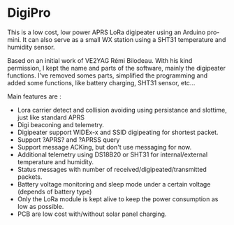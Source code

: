 # DigiPro

This is a low cost, low power APRS LoRa digipeater using an Arduino pro-mini.
It can also serve as a small WX station using a SHT31 temperature and humidity sensor.

Based on an initial work of VE2YAG Rémi Bilodeau. With his kind permission, I kept the name and parts of the software, mainly the digipeater functions.
I've removed somes parts, simplified the programming and added some functions, like battery charging, SHT31 sensor, etc...

Main features are :
 - Lora carrier detect and collision avoiding using persistance and slottime, just like standard APRS
 - Digi beaconing and telemetry.
 - Digipeater support WIDEx-x and SSID digipeating for shortest packet.
 - Support ?APRS? and ?APRSS query
 - Support message ACKing, but don't use messaging for now.
 - Additional telemetry using DS18B20 or SHT31 for internal/external temperature and humidity.
 - Status messages with number of received/digipeated/transmitted packets.
 - Battery voltage monitoring and sleep mode under a certain voltage (depends of battery type)
 - Only the LoRa module is kept alive to keep the power consumption as low as possible.
 - PCB are low cost with/without solar panel charging.
